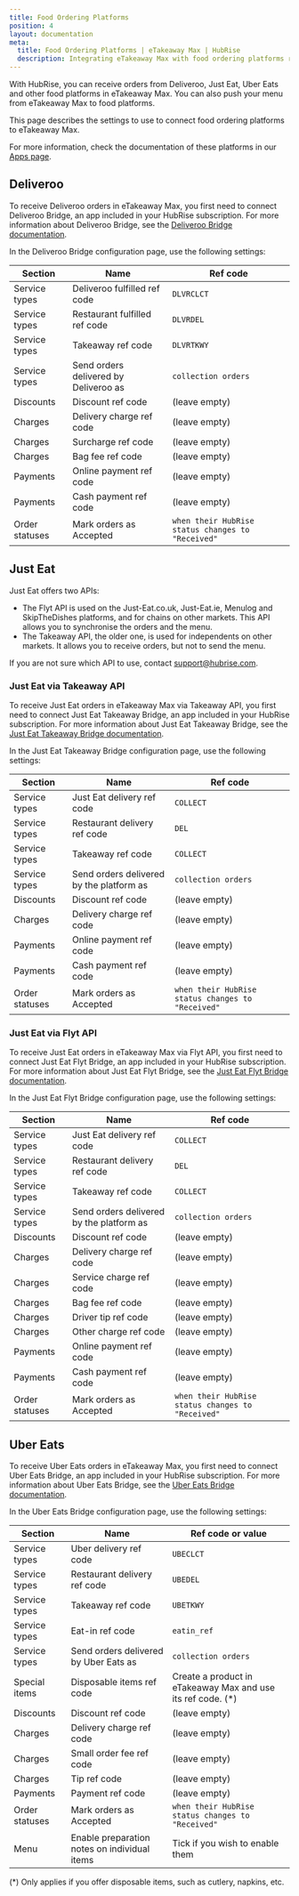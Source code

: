 ```yaml
---
title: Food Ordering Platforms
position: 4
layout: documentation
meta:
  title: Food Ordering Platforms | eTakeaway Max | HubRise
  description: Integrating eTakeaway Max with food ordering platforms requires you to specify particular ref codes in the configuration page of the delivery platform bridge.
---
```


With HubRise, you can receive orders from Deliveroo, Just Eat, Uber Eats and other food platforms in eTakeaway Max. You can also push your menu from eTakeaway Max to food platforms.

This page describes the settings to use to connect food ordering platforms to eTakeaway Max.

For more information, check the documentation of these platforms in our [Apps page](/apps/food-ordering-platforms).

## Deliveroo

To receive Deliveroo orders in eTakeaway Max, you first need to connect Deliveroo Bridge, an app included in your HubRise subscription. For more information about Deliveroo Bridge, see the [Deliveroo Bridge documentation](/apps/deliveroo).

In the Deliveroo Bridge configuration page, use the following settings:

| Section        | Name                                  | Ref code                                          |
| -------------- | ------------------------------------- | ------------------------------------------------- |
| Service types  | Deliveroo fulfilled ref code          | `DLVRCLCT`                                        |
| Service types  | Restaurant fulfilled ref code         | `DLVRDEL`                                         |
| Service types  | Takeaway ref code                     | `DLVRTKWY`                                        |
| Service types  | Send orders delivered by Deliveroo as | `collection orders`                               |
| Discounts      | Discount ref code                     | (leave empty)                                     |
| Charges        | Delivery charge ref code              | (leave empty)                                     |
| Charges        | Surcharge ref code                    | (leave empty)                                     |
| Charges        | Bag fee ref code                      | (leave empty)                                     |
| Payments       | Online payment ref code            | (leave empty)                                     |
| Payments       | Cash payment ref code                 | (leave empty)                                     |
| Order statuses | Mark orders as Accepted               | `when their HubRise status changes to "Received"` |

## Just Eat

Just Eat offers two APIs:

- The Flyt API is used on the Just-Eat.co.uk, Just-Eat.ie, Menulog and SkipTheDishes platforms, and for chains on other markets. This API allows you to synchronise the orders and the menu.
- The Takeaway API, the older one, is used for independents on other markets. It allows you to receive orders, but not to send the menu.

If you are not sure which API to use, contact [support@hubrise.com](mailto:support@hubrise.com).

### Just Eat via Takeaway API

To receive Just Eat orders in eTakeaway Max via Takeaway API, you first need to connect Just Eat Takeaway Bridge, an app included in your HubRise subscription. For more information about Just Eat Takeaway Bridge, see the [Just Eat Takeaway Bridge documentation](/apps/just-eat-takeaway).

In the Just Eat Takeaway Bridge configuration page, use the following settings:

| Section        | Name                                     | Ref code                                          |
| -------------- | ---------------------------------------- | ------------------------------------------------- |
| Service types  | Just Eat delivery ref code               | `COLLECT`                                         |
| Service types  | Restaurant delivery ref code             | `DEL`                                             |
| Service types  | Takeaway ref code                        | `COLLECT`                                         |
| Service types  | Send orders delivered by the platform as | `collection orders`                               |
| Discounts      | Discount ref code                        | (leave empty)                                     |
| Charges        | Delivery charge ref code                 | (leave empty)                                     |
| Payments       | Online payment ref code                | (leave empty)                                     |
| Payments       | Cash payment ref code                    | (leave empty)                                     |
| Order statuses | Mark orders as Accepted                  | `when their HubRise status changes to "Received"` |

### Just Eat via Flyt API

To receive Just Eat orders in eTakeaway Max via Flyt API, you first need to connect Just Eat Flyt Bridge, an app included in your HubRise subscription. For more information about Just Eat Flyt Bridge, see the [Just Eat Flyt Bridge documentation](/apps/just-eat-flyt).

In the Just Eat Flyt Bridge configuration page, use the following settings:

| Section        | Name                                     | Ref code                                          |
| -------------- | ---------------------------------------- | ------------------------------------------------- |
| Service types  | Just Eat delivery ref code               | `COLLECT`                                         |
| Service types  | Restaurant delivery ref code             | `DEL`                                             |
| Service types  | Takeaway ref code                        | `COLLECT`                                         |
| Service types  | Send orders delivered by the platform as | `collection orders`                               |
| Discounts      | Discount ref code                        | (leave empty)                                     |
| Charges        | Delivery charge ref code                 | (leave empty)                                     |
| Charges        | Service charge ref code                  | (leave empty)                                     |
| Charges        | Bag fee ref code                         | (leave empty)                                     |
| Charges        | Driver tip ref code                      | (leave empty)                                     |
| Charges        | Other charge ref code                    | (leave empty)                                     |
| Payments       | Online payment ref code                  | (leave empty)                                     |
| Payments       | Cash payment ref code                    | (leave empty)                                     |
| Order statuses | Mark orders as Accepted                  | `when their HubRise status changes to "Received"` |

## Uber Eats

To receive Uber Eats orders in eTakeaway Max, you first need to connect Uber Eats Bridge, an app included in your HubRise subscription. For more information about Uber Eats Bridge, see the [Uber Eats Bridge documentation](/apps/uber-eats).

In the Uber Eats Bridge configuration page, use the following settings:

| Section        | Name                                         | Ref code or value                                            |
| -------------- | -------------------------------------------- | ------------------------------------------------------------ |
| Service types  | Uber delivery ref code                       | `UBECLCT`                                                    |
| Service types  | Restaurant delivery ref code                 | `UBEDEL`                                                     |
| Service types  | Takeaway ref code                            | `UBETKWY`                                                    |
| Service types  | Eat-in ref code                              | `eatin_ref`                                                  |
| Service types  | Send orders delivered by Uber Eats as        | `collection orders`                                          |
| Special items  | Disposable items ref code                    | Create a product in eTakeaway Max and use its ref code. (\*) |
| Discounts      | Discount ref code                            | (leave empty)                                                |
| Charges        | Delivery charge ref code                     | (leave empty)                                                |
| Charges        | Small order fee ref code                     | (leave empty)                                                |
| Charges        | Tip ref code                                 | (leave empty)                                                |
| Payments       | Payment ref code                             | (leave empty)                                                |
| Order statuses | Mark orders as Accepted                      | `when their HubRise status changes to "Received"`            |
| Menu           | Enable preparation notes on individual items | Tick if you wish to enable them                              |

(\*) Only applies if you offer disposable items, such as cutlery, napkins, etc.
